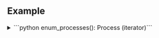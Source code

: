 ## Example
<details>
    <summary>```python enum_processes(): Process (iterator)```</summary>

  Test
  Test
  Test
</details>